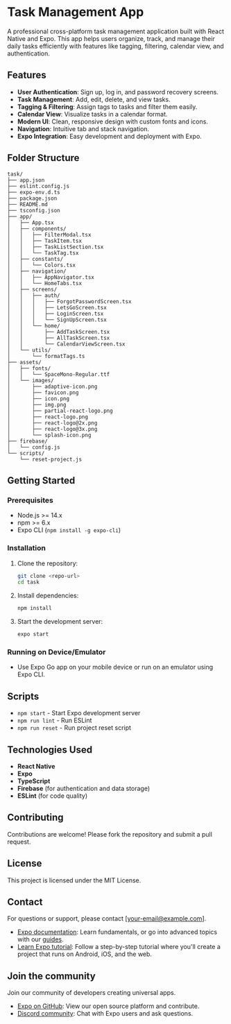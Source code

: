 # Task Management App

A professional cross-platform task management application built with React Native and Expo. This app helps users organize, track, and manage their daily tasks efficiently with features like tagging, filtering, calendar view, and authentication.

## Features

- **User Authentication**: Sign up, log in, and password recovery screens.
- **Task Management**: Add, edit, delete, and view tasks.
- **Tagging & Filtering**: Assign tags to tasks and filter them easily.
- **Calendar View**: Visualize tasks in a calendar format.
- **Modern UI**: Clean, responsive design with custom fonts and icons.
- **Navigation**: Intuitive tab and stack navigation.
- **Expo Integration**: Easy development and deployment with Expo.

## Folder Structure

```
task/
├── app.json
├── eslint.config.js
├── expo-env.d.ts
├── package.json
├── README.md
├── tsconfig.json
├── app/
│   ├── App.tsx
│   ├── components/
│   │   ├── FilterModal.tsx
│   │   ├── TaskItem.tsx
│   │   ├── TaskListSection.tsx
│   │   └── TaskTag.tsx
│   ├── constants/
│   │   └── Colors.tsx
│   ├── navigation/
│   │   ├── AppNavigator.tsx
│   │   └── HomeTabs.tsx
│   ├── screens/
│   │   ├── auth/
│   │   │   ├── ForgotPasswordScreen.tsx
│   │   │   ├── LetsGoScreen.tsx
│   │   │   ├── LoginScreen.tsx
│   │   │   └── SignUpScreen.tsx
│   │   └── home/
│   │       ├── AddTaskScreen.tsx
│   │       ├── AllTaskScreen.tsx
│   │       └── CalendarViewScreen.tsx
│   └── utils/
│       └── formatTags.ts
├── assets/
│   ├── fonts/
│   │   └── SpaceMono-Regular.ttf
│   └── images/
│       ├── adaptive-icon.png
│       ├── favicon.png
│       ├── icon.png
│       ├── img.png
│       ├── partial-react-logo.png
│       ├── react-logo.png
│       ├── react-logo@2x.png
│       ├── react-logo@3x.png
│       └── splash-icon.png
├── firebase/
│   └── config.js
└── scripts/
    └── reset-project.js
```

## Getting Started

### Prerequisites

- Node.js >= 14.x
- npm >= 6.x
- Expo CLI (`npm install -g expo-cli`)

### Installation

1. Clone the repository:
   ```sh
   git clone <repo-url>
   cd task
   ```
2. Install dependencies:
   ```sh
   npm install
   ```
3. Start the development server:
   ```sh
   expo start
   ```

### Running on Device/Emulator

- Use Expo Go app on your mobile device or run on an emulator using Expo CLI.

## Scripts

- `npm start` - Start Expo development server
- `npm run lint` - Run ESLint
- `npm run reset` - Run project reset script

## Technologies Used

- **React Native**
- **Expo**
- **TypeScript**
- **Firebase** (for authentication and data storage)
- **ESLint** (for code quality)

## Contributing

Contributions are welcome! Please fork the repository and submit a pull request.

## License

This project is licensed under the MIT License.

## Contact

For questions or support, please contact [your-email@example.com].

- [Expo documentation](https://docs.expo.dev/): Learn fundamentals, or go into advanced topics with our [guides](https://docs.expo.dev/guides).
- [Learn Expo tutorial](https://docs.expo.dev/tutorial/introduction/): Follow a step-by-step tutorial where you'll create a project that runs on Android, iOS, and the web.

## Join the community

Join our community of developers creating universal apps.

- [Expo on GitHub](https://github.com/expo/expo): View our open source platform and contribute.
- [Discord community](https://chat.expo.dev): Chat with Expo users and ask questions.
